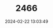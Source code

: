 ---
title: "2466"
category: "Baiomys taylori"
draft: false
date: 2024-02-22 13:03:49
languages:
  German: ["Nördliche Amerikanische Zwergmaus", "Nördliche Zwergmaus"]
  English: ["Northern Pygmy Mouse"]
---
